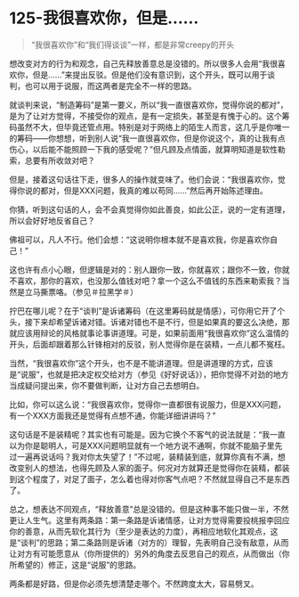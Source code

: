 # 125-我很喜欢你，但是……

> “我很喜欢你”和“我们得谈谈”一样，都是非常creepy的开头

想改变对方的行为和观念，自己先释放善意总是没错的。所以很多人会用“我很喜欢你，但是……”来提出反驳。但是他们没有意识到，这个开头，既可以用于谈判，也可以用于说服，而这两者是完全不一样的思路。

就谈判来说，“制造筹码”是第一要义，所以“我一直很喜欢你，觉得你说的都对”，是为了让对方觉得，不接受你的观点，是有一定损失，甚至是有愧于心的。这个筹码虽然不大，但毕竟还管点用。特别是对于网络上的陌生人而言，这几乎是你唯一的筹码——你想想，听到别人说“我一直很喜欢你，但是你说这个，真的让我有点伤心，以后能不能照顾一下我的感受呢？”但凡顾及点情面，就算明知道是软性勒索，总要有所收敛对吧？

但是，接着这句话往下走，很多人的操作就变味了。他们会说：“我很喜欢你，觉得你说的都对，但是XXX问题，我真的难以苟同……”然后再开始陈述理由。

你猜，听到这句话的人，会不会真觉得你如此善良，如此公正，说的一定有道理，所以会好好地反省自己？

佛祖可以，凡人不行。他们会想：“这说明你根本就不是喜欢我，你是喜欢你自己！”

这也许有点小心眼，但逻辑是对的：别人跟你一致，你就喜欢；跟你不一致，你就不喜欢，那你的喜欢，也没那么值钱对吧？拿一个这么不值钱的东西来勒索我？当然是立马撕票咯。（参见＃拉黑学＃）

拧巴在哪儿呢？在于“谈判”是诉诸筹码（在这里筹码就是情感），可你用它开了个头，接下来却希望诉诸对错。诉诸对错也不是不行，但是如果真的要这么决绝，那就应该用辩论的风格就事论事讲道理。可是，如果前面用“我很喜欢你”这么温情的开头，后面却跟着那么针锋相对的反驳，别人觉得你是在装精，一点儿都不冤枉。

当然，“我很喜欢你”这个开头，也不是不能讲道理。但是讲道理的方式，应该是“说服”，也就是把决定权交给对方（参见《好好说话》），把你觉得不对劲的地方当成疑问提出来，你不要做判断，让对方自己去想明白。

比如，你可以这么说：“我很喜欢你，觉得你一直都很有说服力，但是XXX问题，有一个XXX方面我还是觉得有点想不通，你能详细讲讲吗？”

这句话是不是装精呢？其实也有可能是。因为它换个不客气的说法就是：“我一直以为你是聪明人，可是XXX问题明显就有一个地方说不通啊，你就不能脑子里先过一遍再说话吗？我对你太失望了！”不过呢，装精装到底，就算你真有不满，想改变别人的想法，也得先顾及人家的面子。何况对方就算还是觉得你在装精，都装到这个程度了，对足了面子，怎么着也得对你客气点吧？不然就显得自己不是东西了。

总之，想表达不同观点，“释放善意”总是没错的。但是这种事不能只做一半，不然更让人生气。这里有两条路：第一条路是诉诸情感，让对方觉得需要投桃报李回应你的善意，从而先软化其行为（至少是表达的力度），再相应地软化其观点，这是“谈判”的思路；第二条路则是诉诸（对方的）理智，先表明自己没有敌意，从而让对方有可能愿意从（你所提供的）另外的角度去反思自己的观点，从而做出（你所希望的）修正，这是“说服”的思路。

两条都是好路，但是你必须先想清楚走哪个。不然跨度太大，容易劈叉。